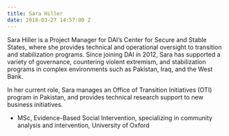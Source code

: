 ```yaml
---
title: Sara Hiller
date: 2018-03-27 14:57:00 Z
---
```


Sara Hiller is a Project Manager for DAI’s Center for Secure and Stable States, where she provides technical and operational oversight to transition and stabilization programs. Since joining DAI in 2012, Sara has supported a variety of governance, countering violent extremism, and stabilization programs in complex environments such as Pakistan, Iraq, and the West Bank.

<!--more-->

In her current role, Sara manages an Office of Transition Initiatives (OTI) program in Pakistan, and provides technical research support to new business initiatives. 

* MSc, Evidence-Based Social Intervention, specializing in community analysis and intervention, University of Oxford